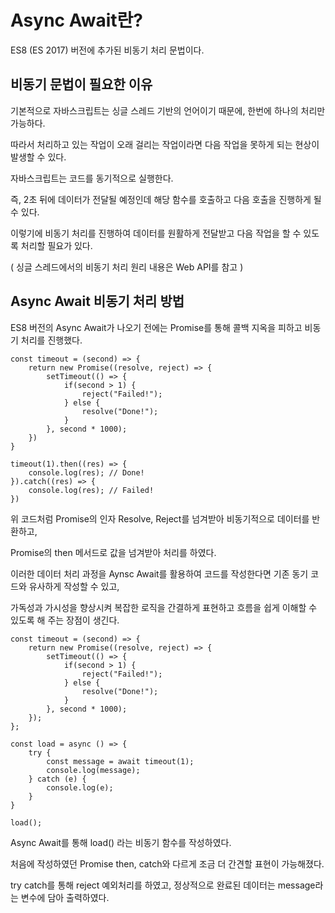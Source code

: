 # Async Await란?

ES8 (ES 2017) 버전에 추가된 비동기 처리 문법이다.

## 비동기 문법이 필요한 이유

기본적으로 자바스크립트는 싱글 스레드 기반의 언어이기 때문에, 한번에 하나의 처리만 가능하다.

따라서 처리하고 있는 작업이 오래 걸리는 작업이라면 다음 작업을 못하게 되는 현상이 발생할 수 있다.

자바스크립트는 코드를 동기적으로 실행한다.

즉, 2초 뒤에 데이터가 전달될 예정인데 해당 함수를 호출하고 다음 호출을 진행하게 될 수 있다.

이렇기에 비동기 처리를 진행하여 데이터를 원활하게 전달받고 다음 작업을 할 수 있도록 처리할 필요가 있다.

( 싱글 스레드에서의 비동기 처리 원리 내용은 Web API를 참고 )

## Async Await 비동기 처리 방법

ES8 버전의 Async Await가 나오기 전에는 Promise를 통해 콜백 지옥을 피하고 비동기 처리를 진행했다.

```
const timeout = (second) => {
    return new Promise((resolve, reject) => {
        setTimeout(() => {
            if(second > 1) {
                reject("Failed!");
            } else {
                resolve("Done!");
            }
        }, second * 1000);
    })
}

timeout(1).then((res) => {
    console.log(res); // Done!
}).catch((res) => {
    console.log(res); // Failed!
})
```

위 코드처럼 Promise의 인자 Resolve, Reject를 넘겨받아 비동기적으로 데이터를 반환하고,

Promise의 then 메서드로 값을 넘겨받아 처리를 하였다.

이러한 데이터 처리 과정을 Aynsc Await를 활용하여 코드를 작성한다면 기존 동기 코드와 유사하게 작성할 수 있고,

가독성과 가시성을 향상시켜 복잡한 로직을 간결하게 표현하고 흐름을 쉽게 이해할 수 있도록 해 주는 장점이 생긴다.

```
const timeout = (second) => {
    return new Promise((resolve, reject) => {
        setTimeout(() => {
            if(second > 1) {
                reject("Failed!");
            } else {
                resolve("Done!");
            }
        }, second * 1000);
    });
};

const load = async () => {
    try {
        const message = await timeout(1);
        console.log(message);
    } catch (e) {
        console.log(e);
    }
}

load();
```

Async Await를 통해 load() 라는 비동기 함수를 작성하였다.

처음에 작성하였던 Promise then, catch와 다르게 조금 더 간견할 표현이 가능해졌다.

try catch를 통해 reject 예외처리를 하였고, 정상적으로 완료된 데이터는 message라는 변수에 담아 출력하였다.
